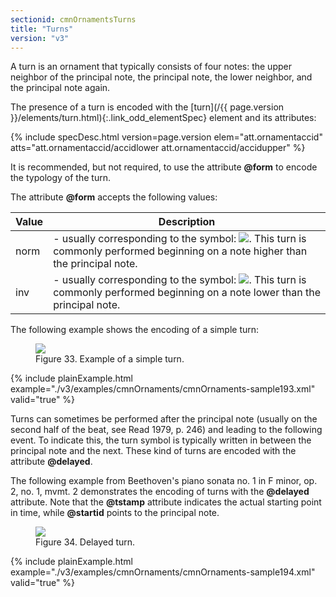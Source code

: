 ```yaml
---
sectionid: cmnOrnamentsTurns
title: "Turns"
version: "v3"
---
```




A turn is an ornament that typically consists of four notes: the upper neighbor of
the
principal note, the principal note, the lower neighbor, and the principal note again.


The presence of a turn is encoded with the [turn](/{{ page.version }}/elements/turn.html){:.link_odd_elementSpec} element and its
attributes:





{% include specDesc.html version=page.version elem="att.ornamentaccid" atts="att.ornamentaccid/accidlower att.ornamentaccid/accidupper" %}




It is recommended, but not required, to use the attribute **@form** to encode the
typology of the turn.


The attribute **@form** accepts the following values:


<table class="table table-striped table-hover">
   <thead>
      <tr>
         <th>Value</th>
         <th>Description</th>
      </tr>
   </thead>
   <tbody>
      <tr>
         <td>norm</td>
         <td> - usually corresponding to the symbol: 
            <img src="../../../../guidelines/v3/Images/modules/cmnOrnaments/turn.png" class="graphic"></img>. This turn is commonly
            performed beginning on a note higher than the principal note.
         </td>
      </tr>
      <tr>
         <td>inv</td>
         <td> - usually corresponding to the symbol: 
            <img src="../../../../guidelines/v3/Images/modules/cmnOrnaments/inv_turn.png" class="graphic"></img>. This turn is commonly
            performed beginning on a note lower than the principal note.
         </td>
      </tr>
   </tbody>
</table>



The following example shows the encoding of a simple turn:


<figure class="figure">
   <img src="../../../../guidelines/v3/Images/modules/cmnOrnaments/ex_turn.png" class="img-responsive"></img>
   <figcaption class="figure-caption">Figure 33. Example of a simple turn.</figcaption>
</figure>
{% include plainExample.html example="./v3/examples/cmnOrnaments/cmnOrnaments-sample193.xml" valid="true" %}


Turns can sometimes be performed after the principal note (usually on the second half
of the
beat, see 
<span class="bibl">Read 1979, p. 246</span>) and leading to the following event. To indicate
this, the turn symbol is typically written in between the principal note and the next.
These
kind of turns are encoded with the attribute **@delayed**.


The following example from Beethoven's piano sonata no. 1 in F minor, op. 2, no. 1,
mvmt. 2
demonstrates the encoding of turns with the **@delayed** attribute. Note that the
**@tstamp** attribute indicates the actual starting point in time, while
**@startid** points to the principal note.


<figure class="figure">
   <img src="../../../../guidelines/v3/Images/modules/cmnOrnaments/ex_turn_d.png" class="img-responsive"></img>
   <figcaption class="figure-caption">Figure 34. Delayed turn.</figcaption>
</figure>
{% include plainExample.html example="./v3/examples/cmnOrnaments/cmnOrnaments-sample194.xml" valid="true" %}

